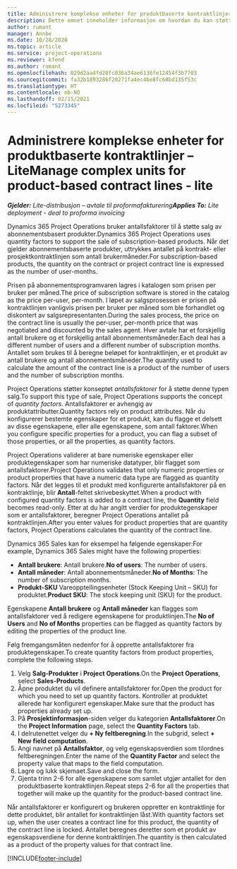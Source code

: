 ```yaml
---
title: Administrere komplekse enheter for produktbaserte kontraktlinjer – Lite
description: Dette emnet inneholder informasjon om hvordan du kan støtte salg av abonnementsbaserte produkter.
author: rumant
manager: Annbe
ms.date: 10/28/2020
ms.topic: article
ms.service: project-operations
ms.reviewer: kfend
ms.author: rumant
ms.openlocfilehash: 029d2aa4fd20fc036a34ae6136fe12454f3b7703
ms.sourcegitcommit: fa32b1893286f20271fa4ec4be8fc68bd135f53c
ms.translationtype: HT
ms.contentlocale: nb-NO
ms.lasthandoff: 02/15/2021
ms.locfileid: "5273345"
---
```

# <a name="manage-complex-units-for-product-based-contract-lines---lite"></a><span data-ttu-id="71364-103">Administrere komplekse enheter for produktbaserte kontraktlinjer – Lite</span><span class="sxs-lookup"><span data-stu-id="71364-103">Manage complex units for product-based contract lines - lite</span></span>

<span data-ttu-id="71364-104">_**Gjelder:** Lite-distribusjon – avtale til proformafakturering_</span><span class="sxs-lookup"><span data-stu-id="71364-104">_**Applies To:** Lite deployment - deal to proforma invoicing_</span></span>

<span data-ttu-id="71364-105">Dynamics 365 Project Operations bruker antallsfaktorer til å støtte salg av abonnementsbasert produkter.</span><span class="sxs-lookup"><span data-stu-id="71364-105">Dynamics 365 Project Operations uses quantity factors to support the sale of subscription-based products.</span></span> <span data-ttu-id="71364-106">Når det gjelder abonnementsbaserte produkter, uttrykkes antallet på kontrakt- eller prosjektkontraktlinjen som antall brukermåneder.</span><span class="sxs-lookup"><span data-stu-id="71364-106">For subscription-based products, the quantity on the contract or project contract line is expressed as the number of user-months.</span></span>

<span data-ttu-id="71364-107">Prisen på abonnementsprogramvaren lagres i katalogen som prisen per bruker per måned.</span><span class="sxs-lookup"><span data-stu-id="71364-107">The price of subscription software is stored in the catalog as the price per-user, per-month.</span></span> <span data-ttu-id="71364-108">I løpet av salgsprosessen er prisen på kontraktlinjen vanligvis prisen per bruker per måned som ble forhandlet og diskontert av salgsrepresentanten.</span><span class="sxs-lookup"><span data-stu-id="71364-108">During the sales process, the price on the contract line is usually the per-user, per-month price that was negotiated and discounted by the sales agent.</span></span> <span data-ttu-id="71364-109">Hver avtale har et forskjellig antall brukere og et forskjellig antall abonnementsmåneder.</span><span class="sxs-lookup"><span data-stu-id="71364-109">Each deal has a different number of users and a different number of subscription months.</span></span> <span data-ttu-id="71364-110">Antallet som brukes til å beregne beløpet for kontraktlinjen, er et produkt av antall brukere og antall abonnementsmåneder.</span><span class="sxs-lookup"><span data-stu-id="71364-110">The quantity used to calculate the amount of the contract line is a product of the number of users and the number of subscription months.</span></span>

<span data-ttu-id="71364-111">Project Operations støtter konseptet *antallsfaktorer* for å støtte denne typen salg.</span><span class="sxs-lookup"><span data-stu-id="71364-111">To support this type of sale, Project Operations supports the concept of *quantity factors*.</span></span> <span data-ttu-id="71364-112">Antallsfaktorer er avhengig av produktattributter.</span><span class="sxs-lookup"><span data-stu-id="71364-112">Quantity factors rely on product attributes.</span></span> <span data-ttu-id="71364-113">Når du konfigurerer bestemte egenskaper for et produkt, kan du flagge et delsett av disse egenskapene, eller alle egenskapene, som antall faktorer.</span><span class="sxs-lookup"><span data-stu-id="71364-113">When you configure specific properties for a product, you can flag a subset of those properties, or all the properties, as quantity factors.</span></span>

<span data-ttu-id="71364-114">Project Operations validerer at bare numeriske egenskaper eller produktegenskaper som har numeriske datatyper, blir flagget som antallsfaktorer.</span><span class="sxs-lookup"><span data-stu-id="71364-114">Project Operations validates that only numeric properties or product properties that have a numeric data type are flagged as quantity factors.</span></span> <span data-ttu-id="71364-115">Når det legges til et produkt med konfigurerte antallsfaktorer på en kontraktlinje, blir **Antall**-feltet skrivebeskyttet.</span><span class="sxs-lookup"><span data-stu-id="71364-115">When a product with configured quantity factors is added to a contract line, the **Quantity** field  becomes read-only.</span></span> <span data-ttu-id="71364-116">Etter at du har angitt verdier for produktegenskaper som er antallsfaktorer, beregner Project Operations antallet på kontraktlinjen.</span><span class="sxs-lookup"><span data-stu-id="71364-116">After you enter values for product properties that are quantity factors, Project Operations calculates the quantity of the contract line.</span></span>

<span data-ttu-id="71364-117">Dynamics 365 Sales kan for eksempel ha følgende egenskaper:</span><span class="sxs-lookup"><span data-stu-id="71364-117">For example, Dynamics 365 Sales might have the following properties:</span></span>

- <span data-ttu-id="71364-118">**Antall brukere**: Antall brukere.</span><span class="sxs-lookup"><span data-stu-id="71364-118">**No of users**: The number of users.</span></span>
- <span data-ttu-id="71364-119">**Antall måneder**: Antall abonnementsmåneder.</span><span class="sxs-lookup"><span data-stu-id="71364-119">**No of Months**: The number of subscription months.</span></span>
- <span data-ttu-id="71364-120">**Produkt-SKU** Vareopptellingsenheter (Stock Keeping Unit – SKU) for produktet.</span><span class="sxs-lookup"><span data-stu-id="71364-120">**Product SKU**: The stock keeping unit (SKU) for the product.</span></span>

<span data-ttu-id="71364-121">Egenskapene **Antall brukere** og **Antall måneder** kan flagges som antallsfaktorer ved å redigere egenskapene for produktlinjen.</span><span class="sxs-lookup"><span data-stu-id="71364-121">The **No of Users** and **No of Months** properties can be flagged as quantity factors by editing the properties of the product line.</span></span>

<span data-ttu-id="71364-122">Følg fremgangsmåten nedenfor for å opprette antallsfaktorer fra produktegenskaper.</span><span class="sxs-lookup"><span data-stu-id="71364-122">To create quantity factors from product properties, complete the following steps.</span></span>

1. <span data-ttu-id="71364-123">Velg **Salg-Produkter** i **Project Operations**.</span><span class="sxs-lookup"><span data-stu-id="71364-123">On the **Project Operations**, select **Sales-Products**.</span></span>
2. <span data-ttu-id="71364-124">Åpne produktet du vil definere antallsfaktorer for.</span><span class="sxs-lookup"><span data-stu-id="71364-124">Open the product for which you need to set up quantity factors.</span></span> <span data-ttu-id="71364-125">Kontroller at produktet allerede har konfigurert egenskaper.</span><span class="sxs-lookup"><span data-stu-id="71364-125">Make sure that the product has properties already set up.</span></span>
3. <span data-ttu-id="71364-126">På **Prosjektinformasjon**-siden velger du kategorien **Antallsfaktorer**.</span><span class="sxs-lookup"><span data-stu-id="71364-126">On the **Project Information** page, select the **Quantity Factors** tab.</span></span>
4. <span data-ttu-id="71364-127">I delrutenettet velger du **+ Ny feltberegning**.</span><span class="sxs-lookup"><span data-stu-id="71364-127">In the subgrid, select **+ New field computation**.</span></span>
5. <span data-ttu-id="71364-128">Angi navnet på **Antallsfaktor**, og velg egenskapsverdien som tilordnes feltberegningen.</span><span class="sxs-lookup"><span data-stu-id="71364-128">Enter the name of the **Quantity Factor** and select the property value that maps to the field computation.</span></span>
6. <span data-ttu-id="71364-129">Lagre og lukk skjemaet.</span><span class="sxs-lookup"><span data-stu-id="71364-129">Save and close the form.</span></span>
7. <span data-ttu-id="71364-130">Gjenta trinn 2-6 for alle egenskapene som samlet utgjør antallet for den produktbaserte kontraktlinjen.</span><span class="sxs-lookup"><span data-stu-id="71364-130">Repeat steps 2-6 for all the properties that together will make up the quantity for the product-based contract line.</span></span>

<span data-ttu-id="71364-131">Når antallsfaktorer er konfigurert og brukeren oppretter en kontraktlinje for dette produktet, blir antallet for kontraktlinjen låst.</span><span class="sxs-lookup"><span data-stu-id="71364-131">With quantity factors set up, when the user creates a contract line for this product, the quantity of the contract line is locked.</span></span> <span data-ttu-id="71364-132">Antallet beregnes deretter som et produkt av egenskapsverdiene for denne kontraktlinjen.</span><span class="sxs-lookup"><span data-stu-id="71364-132">The quantity is then calculated as a product of the property values for that contract line.</span></span>


[!INCLUDE[footer-include](../../includes/footer-banner.md)]